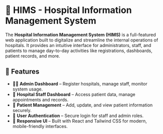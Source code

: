 # 🏥 HIMS - Hospital Information Management System

The **Hospital Information Management System (HIMS)** is a full-featured web application built to digitalize and streamline the internal operations of hospitals. It provides an intuitive interface for administrators, staff, and patients to manage day-to-day activities like registrations, dashboards, patient records, and more.

## 🚀 Features

- 👨‍⚕️ **Admin Dashboard** – Register hospitals, manage staff, monitor system usage.
- 🏥 **Hospital Staff Dashboard** – Access patient data, manage appointments and records.
- 📝 **Patient Management** – Add, update, and view patient information securely.
- 🔐 **User Authentication** – Secure login for staff and admin roles.
- 🎨 **Responsive UI** – Built with React and Tailwind CSS for modern, mobile-friendly interfaces.




